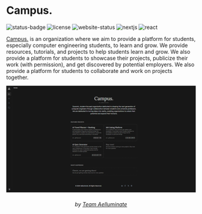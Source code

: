 # Campus.

![status-badge](https://img.shields.io/badge/status-development-green?style=flat-square)
![license](https://img.shields.io/badge/license-aelluminate_license-green?style=flat-square)
![website-status](https://img.shields.io/website?url=https%3A%2F%2Fcampus.aelluminate.com%2F&up_message=online&down_message=offline&style=flat-square)
![nextjs](https://img.shields.io/github/package-json/dependency-version/aelluminate/campus/next?style=flat-square)
![react](https://img.shields.io/github/package-json/dependency-version/aelluminate/campus/react?style=flat-square)

[Campus.](https://campus.aelluminate.com) is an organization where we aim to provide a platform for students, especially computer engineering students, to learn and grow. We provide resources, tutorials, and projects to help students learn and grow. We also provide a platform for students to showcase their projects, publicize their work (with permission), and get discovered by potential employers. We also provide a platform for students to collaborate and work on projects together.

![banner](/docs/images/landing-page.png)

<div align='center'>

###### by [Team Aelluminate](https://aelluminate.com)

</div>
